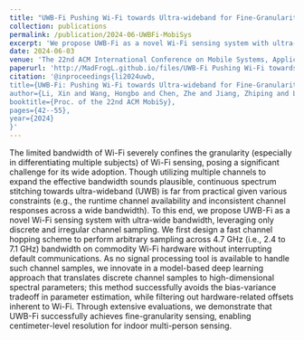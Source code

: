 ```yaml
---
title: "UWB-Fi Pushing Wi-Fi towards Ultra-wideband for Fine-Granularity Sensing"
collection: publications
permalink: /publication/2024-06-UWBFi-MobiSys
excerpt: 'We propose UWB-Fi as a novel Wi-Fi sensing system with ultra-wide bandwidth, leveraging only discrete and irregular channel sampling. [Code](https://github.com/DeepWiSe888/UWB-Fi)'
date: 2024-06-03
venue: 'The 22nd ACM International Conference on Mobile Systems, Applications, and Services'
paperurl: 'http://MadFrogL.github.io/files/UWB-Fi Pushing Wi-Fi towards Ultra-wideband for Fine-Granularity Sensing.pdf'
citation: '@inproceedings{li2024uwb,
title={UWB-Fi: Pushing Wi-Fi towards Ultra-wideband for Fine-Granularity Sensing},
author={Li, Xin and Wang, Hongbo and Chen, Zhe and Jiang, Zhiping and Luo, Jun},
booktitle={Proc. of the 22nd ACM MobiSy},
pages={42--55},
year={2024}
}'
---
```


The limited bandwidth of Wi-Fi severely confines the granularity (especially in differentiating multiple subjects) of Wi-Fi sensing, posing a significant challenge for its wide adoption. Though utilizing multiple channels to expand the effective bandwidth sounds plausible, continuous spectrum stitching towards ultra-wideband (UWB) is far from practical given various constraints (e.g., the runtime channel availability and inconsistent channel responses across a wide bandwidth). To this end, we propose UWB-Fi as a novel Wi-Fi sensing system with ultra-wide bandwidth, leveraging only discrete and irregular channel sampling. We first design a fast channel hopping scheme to perform arbitrary sampling across 4.7 GHz (i.e., 2.4 to 7.1 GHz) bandwidth on commodity Wi-Fi hardware without interrupting default communications. As no signal processing tool is available to handle such channel samples, we innovate in a model-based deep learning approach that translates discrete channel samples to high-dimensional spectral parameters; this method successfully avoids the bias-variance tradeoff in parameter estimation, while filtering out hardware-related offsets inherent to Wi-Fi. Through extensive evaluations, we demonstrate that UWB-Fi successfully achieves fine-granularity sensing, enabling centimeter-level resolution for indoor multi-person sensing.
